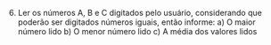 6) Ler os números A, B e C digitados pelo usuário, considerando que poderão ser
digitados números iguais, então informe:
a) O maior número lido
b) O menor número lido
c) A média dos valores lidos
